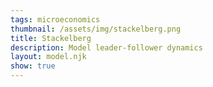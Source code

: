 ```yaml
---
tags: microeconomics
thumbnail: /assets/img/stackelberg.png
title: Stackelberg
description: Model leader-follower dynamics
layout: model.njk
show: true
---
```

<script defer>
const myCalculator = new EconVision();

myCalculator.setGraphs({'engine':'desmos','idDiv':'PriceVsQuantityGraph','height':'650px','width':'50','left':'-25','right':'150','bottom':'-15','top':'100','copy':true,'expressions':false,'zoomFit':true,'showXAxis':true,'showYAxis':true,'xAxisLabel':'Q(units)       ','yAxisLabel':'P($)'});
myCalculator.setGraphs({'engine':'desmos','idDiv':'QuantityVQuantityGraph','height':'650px','width':'50','left':'-25','right':'150','bottom':'-15','top':'100','copy':true,'expressions':false,'zoomFit':true,'showXAxis':true,'showYAxis':true,'xAxisLabel':'Q1(units)       ','yAxisLabel':'Q2(units)'});

//InverseDemandFunc
myCalculator.addFuncInput({'idDiv':'InverseDemandFunc','title':'Inverse Demand Function','func':'f_D(Q)','latex':"60-\\frac{Q}{2}",'constraint':"\\left\\{Q\\ge0\\right\\}",'color':'#ea5757','listGraphs':[0]});

//Leader and Follower TC
myCalculator.addFuncInput({'idDiv':'LeaderTC','title':'Leader’s Total Cost','func':'f_{TCL}(Q)','latex':"\\frac{Q^2}{10}",'hidden':true,'listGraphs':[0]});
myCalculator.addFuncInput({'idDiv':'FollowerTC','title':'Follower’s Total Cost','func':'f_{TCF}(Q)','latex':"\\frac{Q^2}{8}",'hidden':true,'listGraphs':[0]});

// //Leader and Follower MC
myCalculator.addExpression({'calc':'simpleDerive','idDiv':'LeaderMC','parentIdDiv':'LeaderTC','NewfunEqu':"f_{mcL}(Q)",'hidden':true,'listGraphs':[0]});
myCalculator.addExpression({'calc':'simpleDerive','idDiv':'FollowerMC','parentIdDiv':'FollowerTC','NewfunEqu':"f_{mcF}(Q)",'hidden':true,'listGraphs':[0]});


//Leader and Follower inverse
myCalculator.addExpression({'calc':'simpleInverse','idDiv':'LeaderSupply','parentIdDiv':'LeaderMC','NewfunEqu':'S_L(P)','hidden':true,'listGraphs':[0]});
myCalculator.addExpression({'calc':'simpleInverse','idDiv':'FollowerSupply','parentIdDiv':'FollowerMC','NewfunEqu':'S_F(P)','hidden':true,'listGraphs':[0]});
myCalculator.addExpression({'calc':'simpleCompute','idDiv':'TotalSupply','compute':'LeaderSupply+FollowerSupply','NewfunEqu':'S_{total}(P)','hidden':true,'listGraphs':[0]});

//draw total MC
myCalculator.addExpression({'calc':'simpleInverse','idDiv':'TotalMC','parentIdDiv':'TotalSupply','NewfunEqu':'f_{mcT}(Q)','color':'#4730f3','listGraphs':[0]});

//ProfitFunctionLeader
myCalculator.addExpression({'idDiv':'Q1','latex':'f_{q1}(Q_{1})=Q_{1}','hidden':true,'listGraphs':[0]});
myCalculator.addExpression({'idDiv':'Q2','latex':'f_{q2}(Q_{2})=Q_{2}','hidden':true,'listGraphs':[0]});
myCalculator.addExpression({'calc':'advanceSubstitute','idDiv':'LeaderTC1','parentIdDiv':["LeaderTC", "Q1"],'NewfunEqu':"F_{TCL}(Q_{1})",'subWith':'0','hidden':true,'listGraphs':[0]});
myCalculator.addExpression({'calc':'advanceSubstitute','idDiv':'FollowerTC2','parentIdDiv':["FollowerTC", "Q2"],'NewfunEqu':"F_{TCF}(Q_{2})",'subWith':'0','hidden':true,'listGraphs':[0]});
myCalculator.addExpression({'idDiv':"simpleQB", 'latex':"f_{qB}(Q_{1},Q_{2})=Q_{1}+Q_{2}", 'hidden':true, 'listGraphs':[0]});
myCalculator.addExpression({'calc':"advanceSubstitute", 'idDiv':"priceFunc", 'parentIdDiv':["InverseDemandFunc", "simpleQB"], 'NewfunEqu':"f_{IDB}(Q_{1},Q_{2})", 'subWith':0, 'hidden':true, 'listGraphs':[0]});


myCalculator.addExpression({'calc':'simpleCompute','idDiv':'LeaderProfitFunc','compute':'priceFunc*[Q_1]-(LeaderTC1)','NewfunEqu':"P_{L}(Q_{1},Q_{2})",'hidden':true,'listGraphs':[0,1]});
myCalculator.addExpression({'calc':'simpleCompute','idDiv':'FollowerProfitFunc','compute':'priceFunc*[Q_2]-(FollowerTC2)','NewfunEqu':"P_{F}(Q_{1},Q_{2})",'hidden':true,'listGraphs':[0,1]});

// //MR
myCalculator.addExpression({'calc':"simpleCompute", 'idDiv':"revenueTotal", 'compute':"InverseDemandFunc*[Q]", 'NewfunEqu':"f_{rT}(Q)", 'hidden':true, 'listGraphs':[0]});
myCalculator.addExpression({ 'calc': "simpleDerive", 'idDiv': "MRFunc", 'parentIdDiv': "revenueTotal", 'NewfunEqu': "F_{MR}(Q)", 'color':"#DC143C", 'listGraphs':[0]});

// // //Optimal MR=MC
myCalculator.addExpression({'idDiv':"OptimalCheckq", 'latex':"F_{MR}(Q_{q})\\sim f_{mcT}(Q_{q})", 'hidden':true, 'listGraphs':[0]});
myCalculator.addExpression({'idDiv':"OptimalCheckp", 'latex':"Q_{p}=f_D(Q_{q})", 'hidden':true, 'listGraphs':[0]});
myCalculator.addExpression({'idDiv':"OptimalCheckShade", 'color': 'gray', 'lineStyle': Desmos.Styles.DASHED, 'lineWidth': "0.9", 'latex':"\\operatorname{polygon}\\left(\\left[\\left(Q_{q},0\\right),\\left(Q_{q},Q_{p}\\right),\\left(0,Q_{p}\\right),\\left(0,0\\right)\\right]\\right)", 'listGraphs':[0]});
myCalculator.addLabel({ 'idDiv': 'cartelPoint', 'latex': '\\left(Q_{q},Q_{p}\\right)', 'color': 'gray', 'pointStyle':Desmos.Styles.OPEN, 'label': '','pointSize':15, 'listGraphs': [0] });
myCalculator.addSwitchInput({ 'idDiv': "displayCartelSolution", 'title': "Display Cartel Solution", 'idDivs': ["OptimalCheckShade", "cartelPoint"], 'hideToggle': true, 'listGraphs': [0] });


//show BackwardInduction first graph
myCalculator.addExpression({ 'idDiv': "findPriceLeader", 'latex': "P_{s1}=f_{IDB}\\left(Q_{s1},Q_{s2}\\right)", 'listGraphs': [0] });
myCalculator.addExpression({ 'idDiv': "sumQuantityStac", 'latex': "Q_{s}=Q_{s1}+Q_{s2}", 'listGraphs': [0] });
myCalculator.addExpression({ 'idDiv': "sumQuantityStacAdj", 'latex': "Q_{sa}=Q_{s11}+Q_{s22}", 'listGraphs': [0] });
myCalculator.addLabel({ 'idDiv': 'StackelbergOptimal', 'latex': '\\left(Q_{s},P_{s1}\\right)', 'color': '#388c46', 'label': 'Stackelberg(${Q_{s}},$${P_{s1}})', 'listGraphs': [0] });
//adjusted PriceQuantatity
myCalculator.addExpression({ 'idDiv': "findPriceLeaderAdj", 'latex': "P_{s11}=f_{IDB}\\left(Q_{s11},Q_{s22}\\right)", 'listGraphs': [0] });
myCalculator.addLabel({ 'idDiv': 'StackelbergOptimalAdj', 'latex': '\\left(Q_{sa},P_{s11}\\right)', 'color': '#3d168c', 'label': '*(${Q_{sa}},$${P_{s11}})', 'listGraphs': [0] });




myCalculator.addExpression({'calc':"simpleFOC", 'idDiv':"FOCFollower", 'parentIdDiv':"FollowerProfitFunc", 'NewfunEqu':"R(Q_{1},Q_{2})", 'FOCmax':true, 'solveFor':1, 'hidden':true, 'listGraphs':[0,1]});
myCalculator.addExpression({'calc':"advanceSubstitute", 'idDiv':"profitFuncLeaderFromFollower", 'parentIdDiv':["LeaderProfitFunc", "FOCFollower"], 'NewfunEqu':"p_{LfF}(Q_{1},Q_{2})", 'subWith':1, 'hidden':true, 'listGraphs':[0,1]});
myCalculator.addExpression({'calc':"simpleFOC", 'idDiv':"FOCLeader", 'parentIdDiv':"profitFuncLeaderFromFollower", 'NewfunEqu':"\\mu(Q_{1},Q_{2})", 'FOCmax':true, 'solveFor':0, 'hidden':true, 'listGraphs':[0,1]});
myCalculator.addExpression({'calc':"advanceSubstitute", 'idDiv':"FOCFollowerFromLeader", 'parentIdDiv':["FOCFollower", "FOCLeader"], 'NewfunEqu':"\\rho(Q_{1},Q_{2})", 'subWith':0, 'hidden':true, 'listGraphs':[0,1]});

// //Stacklberg optimal
myCalculator.addExpression({ 'idDiv': "Quantity1Stackelberg", 'latex': "Q_{s1}=\\mu(Q_{1},Q_{2})", 'hidden': true, 'listGraphs': [0,1] });
myCalculator.addExpression({ 'idDiv': "Quantity2Stackelberg", 'latex': "Q_{s2}=\\rho(Q_{1},Q_{2})", 'hidden': true, 'listGraphs': [0,1] });

// //finding k_l k_f of isoprofits
myCalculator.addExpression({ 'idDiv': "k1IsoProfit", 'latex': "k_{s1}=P_{L}(Q_{s1},Q_{s2})", 'listGraphs': [0, 1] });
myCalculator.addExpression({ 'idDiv': "k2IsoProfit", 'latex': "k_{s2}=P_{F}(Q_{s1},Q_{s2})", 'listGraphs': [0, 1] });

// //rotaional
myCalculator.addExpression({ 'idDiv': "Pi2I1", 'latex': 'x_{2}\\left(x,y\\right)=x\\cos\\left(-2\\pi\\right)-y\\sin\\left(-2\\pi\\right)', 'listGraphs': [1] });
myCalculator.addExpression({ 'idDiv': "Pi2I2", 'latex': 'y_{2}\\left(x,y\\right)=x\\sin\\left(-2\\pi\\right)+y\\cos\\left(-2\\pi\\right)', 'listGraphs': [1] });

//drawIsoProfit
myCalculator.addExpression({ 'idDiv': "LeaderIsoProfit", 'latex': "P_{L}\\left(x_{2}\\left(x,y\\right),y_{2}\\left(x,y\\right)\\right)=k_{s1}\\left\\{0\\le x\\right\\}\\left\\{0\\le y\\right\\}", 'color': "#388c46", 'listGraphs': [1] });
myCalculator.addExpression({ 'idDiv': "FollowerIsoProfit", 'latex': "P_{F}\\left(x_{2}\\left(x,y\\right),y_{2}\\left(x,y\\right)\\right)=k_{s2}\\left\\{0\\le x\\right\\}\\left\\{0\\le y\\right\\}", 'color': "#2d70b3", 'listGraphs': [1] });

//addReactionFunction
myCalculator.addExpression({ 'idDiv': "ReactionFunction", 'latex': "R_{s1}(Q_{1})=R(Q_{1},Q_{2})", 'hidden':true, 'listGraphs': [0,1] });

//constraint ReactionFunction
myCalculator.addExpression({ 'idDiv': "ConstraintXAxis", 'latex': 'R_{s1}(q_{maxq1})\\sim0', 'listGraphs': [0, 1] });
myCalculator.addExpression({ 'idDiv': "ConstraintYAxis", 'latex': 'q_{maxq2}=R_{s1}(0)', 'listGraphs': [0, 1] });

myCalculator.line();

//adjustLabelIsoProfit
myCalculator.addSliderInput({ 'idDiv': "CheckIsoProfitOptimalQ1", 'title': "Leader’s Chosen Quantity", 'latex': "Q_{s11}", 'min': 0, 'max': 'q_{maxq1}', 'step': 1, 'defaultValue': 45, 'listGraphs': [0, 1] });
myCalculator.addSliderInput({ 'idDiv': "CheckIsoProfitOptimalQ2", 'title': "Follower’s Chosen Quantity", 'latex': "Q_{s22}", 'min': 0, 'max': 'q_{maxq2}', 'step': 1, 'defaultValue': 30, 'listGraphs': [0, 1] });
myCalculator.addLabel({ 'idDiv': 'IsoProfitAdjLabel', 'latex': '\\left(Q_{s11},Q_{s22}\\right)', 'color': '#3d168c', 'label': '(${Q_{s11}},${Q_{s22}})', 'pointSize': "1", 'dragMode': Desmos.DragModes.XY, 'labelOrientation': Desmos.LabelOrientations.BELOW, 'listGraphs': [1] });

//finding k_l k_f of isoprofits adjustable
myCalculator.addExpression({ 'idDiv': "k1IsoProfitAdj", 'latex': "k_{s11}=P_{L}(Q_{s11},Q_{s22})", 'listGraphs': [1] });
myCalculator.addExpression({ 'idDiv': "k2IsoProfitAdj", 'latex': "k_{s22}=P_{F}(Q_{s11},Q_{s22})", 'listGraphs': [1] });

//drawIsoProfit
myCalculator.addExpression({ 'idDiv': "LeaderIsoProfitAdj", 'latex': "P_{L}\\left(x_{2}\\left(x,y\\right),y_{2}\\left(x,y\\right)\\right)=k_{s11}\\left\\{0\\le x\\right\\}\\left\\{0\\le y\\right\\}", 'color': "#388c46", 'lineStyle': Desmos.Styles.DASHED, 'lineWidth': "1", 'listGraphs': [1] });
myCalculator.addExpression({ 'idDiv': "FollowerIsoProfitAdj", 'latex': "P_{F}\\left(x_{2}\\left(x,y\\right),y_{2}\\left(x,y\\right)\\right)=k_{s22}\\left\\{0\\le x\\right\\}\\left\\{0\\le y\\right\\}", 'color': "#2d70b3", 'lineStyle': Desmos.Styles.DASHED, 'lineWidth': "1", 'listGraphs': [1] });
myCalculator.addExpression({ 'idDiv': "ShadedIsoProfits", 'latex': "0<x\\left\\{y>k_{s1}-P_{L}\\left(x_{2}\\left(x,y\\right),y_{2}\\left(x,y\\right)\\right)\\right\\}\\left\\{y>k_{s2}-P_{F}\\left(x_{2}\\left(x,y\\right),y_{2}\\left(x,y\\right)\\right)\\right\\}", 'color': "#fa7e19", 'lineWidth': "0", 'listGraphs': [1] });
myCalculator.addSwitchInput({ 'idDiv': "ShadedIsoProfitsSwitch", 'title': "Display Area with Better Allocations", 'idDivs': ["ShadedIsoProfits"], 'hideToggle': true, 'listGraphs': [1] });



myCalculator.setInstructions({
	title: "Inverse Demand Function",
	content: '<b>Input the inverse of the market demand curve, such that P appears on the left hand side of the equation and Q appears on the right (i.e. P(Q) = aQ + b).</b>'
});

myCalculator.setInstructions({
	title: "Leader’s Total Cost",
	content: '<b>Input the total cost function of the leader.</b> Please make sure that any occurrence of Q within this expression has the subscript 1, as in, Q1. Q1 denotes the quantity produced by the leader.'
});

myCalculator.setInstructions({
	title: "Follower’s Total Cost",
	content: '<b>Input the total cost function of the follower.</b> Please make sure that any occurrence of Q within this expression has the subscript 2, as in, Q2. Q2 denotes the quantity produced by the follower.'
});

myCalculator.setInstructions({
	title: "Backward Induction",
	content: 'The calculator will immediately generate the quantity produced by the leader, the quantity produced by the follower, the total quantity sold on the market, and the corresponding market price following the assumptions of the Stackelberg model.\
	The quantity produced by the leader/ follower is displayed in the default value of the “Leader’s/ Follower’s Chosen Quantity” field on the left hand side, as well as at the point of intersection of the two isoprofit curves in the second graph.\
	The total quantity sold on the market and the corresponding market price under the Stackelberg model is labeled in green along the inverse market demand curve in the first graph.'
});

myCalculator.setInstructions({
	title: "Isoprofit Curves",
	content: 'At this market price and quantity sold on the market, the isoprofit curves of the leader and the follower are displayed in graph 2, with the leader’s isoprofit curve in green and the follower’s isoprofit curve in blue. The isoprofit curves intersect each other (not tangent to each other), which suggests that this allocation under the Stackelberg model is Pareto inefficient. The shaded orange area represents the better allocations, i.e., the allocations that Pareto dominate the current allocation. Both the leader and the follower would be better off (earn higher profits) if they moved to an allocation in the orange area.\
	\\tip{"You can choose whether to display the areas with better allocations in graph two by toggling the “display area with better allocations” switch."}\
	\\tip{"To experiment with different allocations of quantities between the leader and the follower, you can change the quantity sold by the leader and/ or the follower in a few ways: by typing the number directly into the “Leader’s/ Follower’s Chosen Quantity” fields, moving the slider underneath the “Leader’s/ Follower’s Chosen Quantity” fields, or clicking and dragging the red point in the second graph to change the allocation between them."}'
});

myCalculator.setInstructions({
	title: "Cartel Solution ",
	content: 'You can click and drag the red point in the second graph to adjust the allocation until the isoprofit curves of the leader and follower are tangent to each other. When the isoprofit curves are tangent, that is the allocation that maximizes the combined profits of the leader and follower. This allocation represents the cartel solution, i.e., if the leader and follower collude to maximize their combined profits.\
	The grey label shows the total quantity sold and market price under the cartel solution. The grey shaded area is the combined revenue the leader and follower receive under the cartel solution.\
	\\tip{"You can choose whether to display the cartel solution in graph one by toggling the “display cartel solution” switch."}'
});

myCalculator.setCreators({
	title: "Developer",
	name: "Radi",
	school: "GS’23"
  });
myCalculator.setCreators({
	title: "Editor",
	name: "Kyla",
	school: "CC’24"
});

  </script>
